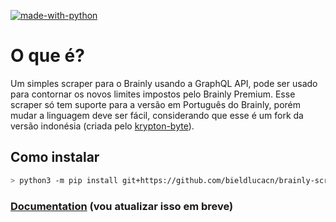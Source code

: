 [![made-with-python](https://img.shields.io/badge/Made%20with-Python-1f425f.svg)](https://www.python.org/)


# O que é?
Um simples scraper para o Brainly usando a GraphQL API, pode ser usado para contornar os novos limites impostos pelo Brainly Premium.
Esse scraper só tem suporte para a versão em Português do Brainly, porém mudar a linguagem deve ser fácil, considerando que esse é um fork da versão indonésia (criada pelo [krypton-byte](https://github.com/krypton-byte)).

## Como instalar
```bash
> python3 -m pip install git+https://github.com/bieldlucacn/brainly-scraper-br
```
### <a href="https://krypton-byte.github.io/brainly-scraper/"> Documentation</a> (vou atualizar isso em breve)
